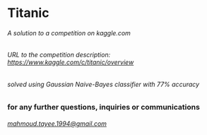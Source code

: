 # Titanic
###### A solution to a competition on kaggle.com
###### URL to the competition description: https://www.kaggle.com/c/titanic/overview
###### solved using Gaussian Naive-Bayes classifier with 77% accuracy

### for any further questions, inquiries or communications
###### mahmoud.tayee.1994@gmail.com
